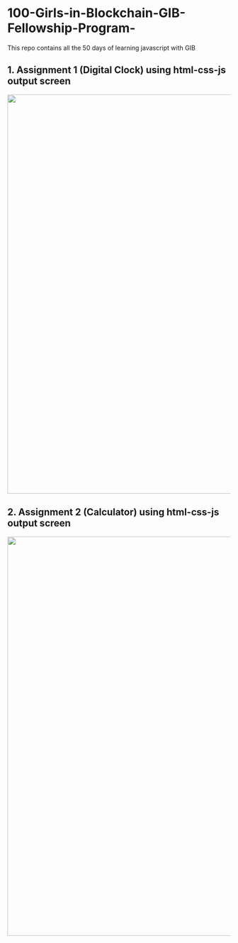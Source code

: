 # 100-Girls-in-Blockchain-GIB-Fellowship-Program-
This repo contains all the 50 days of learning javascript with GIB


## 1.  Assignment 1 (Digital Clock) using html-css-js output screen

<img src="https://github.com/Shweta2003/100-Girls-in-Blockchain-GIB-Fellowship-Program-/assets/65994349/5c8a53b8-e46f-4588-b3c5-9c20d513de91" width=900/>


## 2.  Assignment 2 (Calculator) using html-css-js output screen


<img src="https://github.com/Shweta2003/100-Girls-in-Blockchain-GIB-Fellowship-Program-/assets/65994349/4a83cd11-0bd5-49f2-818f-ebf84833e28b" width=900/>

